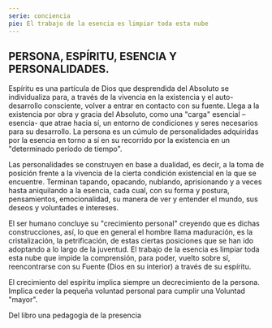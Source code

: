 ```yaml
---
serie: conciencia
pie: El trabajo de la esencia es limpiar toda esta nube
---
```


## PERSONA, ESPÍRITU, ESENCIA Y PERSONALIDADES.

Espíritu es una partícula de Dios que desprendida del Absoluto se individualiza para, a través de la vivencia en la existencia y el auto-desarrollo consciente, volver a entrar en contacto con su fuente. Llega a la existencia por obra y gracia del Absoluto, como una "carga" esencial –esencia- que atrae hacia sí, un entorno de condiciones y seres necesarios para su desarrollo.
La persona es un cúmulo de personalidades adquiridas por la esencia en torno a sí en su recorrido por la existencia en un "determinado período de tiempo".

Las personalidades se construyen en base a dualidad, es decir, a la toma de posición frente a la vivencia de la cierta condición existencial en la que se encuentre. Terminan tapando, opacando, nublando, aprisionando y a veces hasta aniquilando a la esencia, cada cual, con su forma y postura, pensamientos, emocionalidad, su manera de ver y entender el mundo, sus deseos y voluntades e intereses.

El ser humano concluye su "crecimiento personal" creyendo que es dichas construcciones, así, lo que en general el hombre llama maduración, es la cristalización, la petrificación, de estas ciertas posiciones que se han ido adoptando a lo largo de la juventud. El trabajo de la esencia es limpiar toda esta nube que impide la comprensión, para poder, vuelto sobre sí, reencontrarse con su Fuente (Dios en su interior) a través de su espíritu.

El crecimiento del espíritu implica siempre un decrecimiento de la persona.
Implica ceder la pequeña voluntad personal para cumplir una Voluntad "mayor".

Del libro una pedagogía de la presencia
